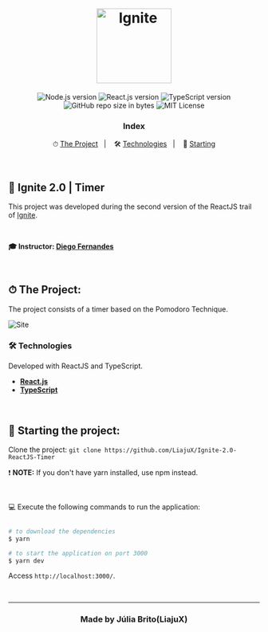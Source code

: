 <h1 align="center">
  <img src="https://github.com/LiajuX/Ignite-2.0-ReactJS-Feed/blob/master/src/assets/ignite-logo.svg" alt="Ignite" width="150px">
</h1>

<p align="center">
  <img alt="Node.js version" src="https://img.shields.io/badge/Node.js-v16.13.0-689f63?style=flat&logoColor=689f63&logo=node.js">
  
  <img alt="React.js version" src="https://img.shields.io/badge/React.js-v18.0.0-60dafb?style=flat&logoColor=60dafb&logo=react">

  <img alt="TypeScript version" src="https://img.shields.io/badge/TypeScript-v4.6.3-007acc?style=flat&logoColor=007acc&logo=typescript">
    
  <br>
  
  <img alt="GitHub repo size in bytes" src="https://img.shields.io/github/repo-size/LiajuX/Ignite-2.0-ReactJS-Timer?color=green">
    
  <img alt="MIT License" src="https://img.shields.io/github/license/LiajuX/Ignite-2.0-ReactJS-Timer">
</p>

<h3 align="center">
  Index
</h3>

<p align="center">
  ⏱ <a href="#%EF%B8%8F-the-project">The Project</a>&nbsp;&nbsp;&nbsp;|&nbsp;&nbsp;&nbsp;
  🛠 <a href="#-technologies">Technologies</a>&nbsp;&nbsp;&nbsp;|&nbsp;&nbsp;&nbsp;
  🏁 <a href="#-starting-the-project">Starting</a>
</p>

<br>

## 🚀 Ignite 2.0 | Timer   
This project was developed during the second version of the ReactJS trail of [Ignite](https://rocketseat.com.br/ignite).

<br>

**🎓  Instructor: [Diego Fernandes](https://www.linkedin.com/in/diego-schell-fernandes/)**<br>

<br> 

## ⏱ The Project:

The project consists of a timer based on the Pomodoro Technique.
<br>

![Site](https://github.com/LiajuX/Ignite-2.0-ReactJS-Timer/assets/53796370/58c34550-0692-4757-a2be-2ba3260cd179)
<br/>

### 🛠 Technologies
Developed with ReactJS and TypeScript.

- **[React.js](https://reactjs.org/)**
- **[TypeScript](https://www.typescriptlang.org/)**
<br>

## 🏁 Starting the project:

Clone the project: `git clone https://github.com/LiajuX/Ignite-2.0-ReactJS-Timer`

❗ **NOTE:** If you don't have yarn installed, use npm instead.

<br>

💻 Execute the following commands to run the application:

````zsh

# to download the dependencies
$ yarn

# to start the application on port 3000
$ yarn dev
````

Access `http://localhost:3000/`.

<br>

---

<h3 align="center" >
  Made by Júlia Brito(LiajuX)
</h3>
